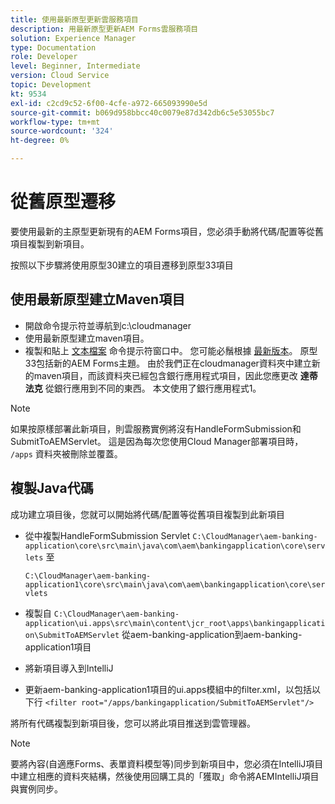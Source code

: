 ```yaml
---
title: 使用最新原型更新雲服務項目
description: 用最新原型更新AEM Forms雲服務項目
solution: Experience Manager
type: Documentation
role: Developer
level: Beginner, Intermediate
version: Cloud Service
topic: Development
kt: 9534
exl-id: c2cd9c52-6f00-4cfe-a972-665093990e5d
source-git-commit: b069d958bbcc40c0079e87d342db6c5e53055bc7
workflow-type: tm+mt
source-wordcount: '324'
ht-degree: 0%

---
```


# 從舊原型遷移

要使用最新的主原型更新現有的AEM Forms項目，您必須手動將代碼/配置等從舊項目複製到新項目。

按照以下步驟將使用原型30建立的項目遷移到原型33項目

## 使用最新原型建立Maven項目

* 開啟命令提示符並導航到c:\cloudmanager
* 使用最新原型建立maven項目。
* 複製和貼上 [文本檔案](assets/creating-maven-project.txt) 命令提示符窗口中。 您可能必鬚根據 [最新版本](https://github.com/adobe/aem-project-archetype/releases)。 原型33包括新的AEM Forms主題。
由於我們正在cloudmanager資料夾中建立新的maven項目，而該資料夾已經包含銀行應用程式項目，因此您應更改 **達蒂法克** 從銀行應用到不同的東西。 本文使用了銀行應用程式1。

>[!NOTE]
>
>如果按原樣部署此新項目，則雲服務實例將沒有HandleFormSubmission和SubmitToAEMServlet。 這是因為每次您使用Cloud Manager部署項目時， `/apps` 資料夾被刪除並覆蓋。

## 複製Java代碼

成功建立項目後，您就可以開始將代碼/配置等從舊項目複製到此新項目

* 從中複製HandleFormSubmission Servlet ```C:\CloudManager\aem-banking-application\core\src\main\java\com\aem\bankingapplication\core\servlets```
至

   ```C:\CloudManager\aem-banking-application1\core\src\main\java\com\aem\bankingapplication\core\servlets```

* 複製自
   ```C:\CloudManager\aem-banking-application\ui.apps\src\main\content\jcr_root\apps\bankingapplication\SubmitToAEMServlet``` 從aem-banking-application到aem-banking-application1項目

* 將新項目導入到IntelliJ

* 更新aem-banking-application1項目的ui.apps模組中的filter.xml，以包括以下行
   ```<filter root="/apps/bankingapplication/SubmitToAEMServlet"/>```

將所有代碼複製到新項目後，您可以將此項目推送到雲管理器。

>[!NOTE]
>
>要將內容(自適應Forms、表單資料模型等)同步到新項目中，您必須在IntelliJ項目中建立相應的資料夾結構，然後使用回購工具的「獲取」命令將AEMIntelliJ項目與實例同步。
